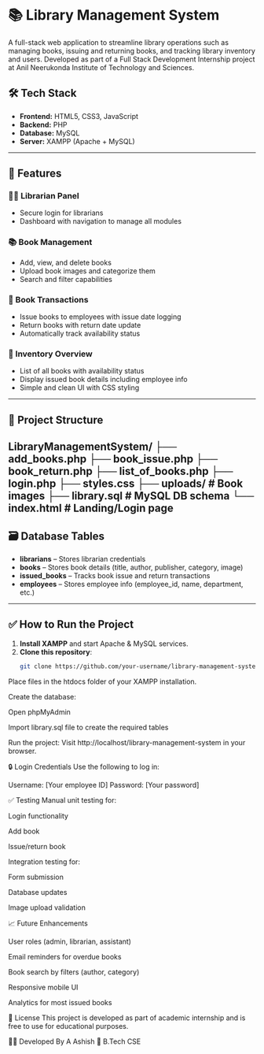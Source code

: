 # 📚 Library Management System

A full-stack web application to streamline library operations such as managing books, issuing and returning books, and tracking library inventory and users. Developed as part of a Full Stack Development Internship project at Anil Neerukonda Institute of Technology and Sciences.

## 🛠️ Tech Stack

- **Frontend:** HTML5, CSS3, JavaScript
- **Backend:** PHP
- **Database:** MySQL
- **Server:** XAMPP (Apache + MySQL)

---

## 📌 Features

### 👨‍💼 Librarian Panel
- Secure login for librarians
- Dashboard with navigation to manage all modules

### 📚 Book Management
- Add, view, and delete books
- Upload book images and categorize them
- Search and filter capabilities

### 🔁 Book Transactions
- Issue books to employees with issue date logging
- Return books with return date update
- Automatically track availability status

### 📖 Inventory Overview
- List of all books with availability status
- Display issued book details including employee info
- Simple and clean UI with CSS styling

---

## 📂 Project Structure

LibraryManagementSystem/
├── add_books.php
├── book_issue.php
├── book_return.php
├── list_of_books.php
├── login.php
├── styles.css
├── uploads/ # Book images
├── library.sql # MySQL DB schema
└── index.html # Landing/Login page
---

## 🗃️ Database Tables

- **librarians** – Stores librarian credentials
- **books** – Stores book details (title, author, publisher, category, image)
- **issued_books** – Tracks book issue and return transactions
- **employees** – Stores employee info (employee_id, name, department, etc.)

---

## ✅ How to Run the Project

1. **Install XAMPP** and start Apache & MySQL services.
2. **Clone this repository**:
   ```bash
   git clone https://github.com/your-username/library-management-system.git
Place files in the htdocs folder of your XAMPP installation.

Create the database:

Open phpMyAdmin

Import library.sql file to create the required tables

Run the project:
Visit http://localhost/library-management-system in your browser.

🔒 Login Credentials
Use the following to log in:

Username: [Your employee ID]
Password: [Your password]

✅ Testing
Manual unit testing for:

Login functionality

Add book

Issue/return book

Integration testing for:

Form submission

Database updates

Image upload validation

📈 Future Enhancements

User roles (admin, librarian, assistant)

Email reminders for overdue books

Book search by filters (author, category)

Responsive mobile UI

Analytics for most issued books

📜 License
This project is developed as part of academic internship and is free to use for educational purposes.

👨‍💻 Developed By
A Ashish
📘 B.Tech CSE 



